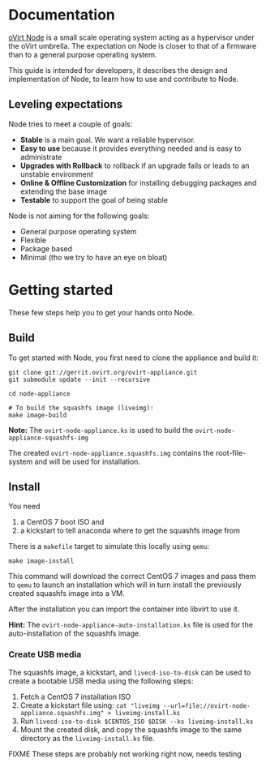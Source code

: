Documentation
=============

[oVirt Node](http://www.ovirt.org/Node) is a small scale operating system acting as a hypervisor under the oVirt umbrella. The expectation on Node is closer to that of a firmware than to a general purpose operating system.

This guide is intended for developers, it describes the design and implementation of Node, to learn how to use and contribute to Node.

## Leveling expectations

Node tries to meet a couple of goals:

+ **Stable** is a main goal. We want a reliable hypervisor.
+ **Easy to use** because it provides everything needed and is easy to administrate
+ **Upgrades with Rollback** to rollback if an upgrade fails or leads to an unstable environment
+ **Online & Offline Customization** for installing debugging packages and extending the base image
+ **Testable** to support the goal of being stable

Node is not aiming for the following goals:

+ General purpose operating system
+ Flexible
+ Package based
+ Minimal (tho we try to have an eye on bloat)


# Getting started

These few steps help you to get your hands onto Node.

## Build

To get started with Node, you first need to clone the appliance and build it:

    git clone git://gerrit.ovirt.org/ovirt-appliance.git
    git submodule update --init --recursive
    
    cd node-appliance
    
    # To build the squashfs image (liveimg):
    make image-build

**Note:** The `ovirt-node-appliance.ks` is used to build the `ovirt-node-appliance-squashfs-img`

The created `ovirt-node-appliance.squashfs.img` contains the root-file-system and will be used for installation.

## Install

You need

1. a CentOS 7 boot ISO and
2. a kickstart to tell anaconda where to get the squashfs image from
 
There is a `makefile` target to simulate this locally using `qemu`:

    make image-install

This command will download the correct CentOS 7 images and pass them to `qemu` to launch an installation which will in turn install the previously created squashfs image into a VM.

After the installation you can import the container into libvirt to use it.

**Hint:** The `ovirt-node-appliance-auto-installation.ks` file is used for the auto-installation of the squashfs image.

### Create USB media

The squashfs image, a kickstart, and  `livecd-iso-to-disk` can be used to create a bootable USB media using the following steps:

1. Fetch a CentOS 7 installation ISO
2. Create a kickstart file using: `cat "liveimg --url=file://ovirt-node-appliance.squashfs.img" > liveimg-install.ks`
3. Run `livecd-iso-to-disk $CENTOS_ISO $DISK --ks liveimg-install.ks`
4. Mount the created disk, and copy the squashfs image to the same directory as the `liveimg-install.ks` file.

FIXME These steps are probably not working right now, needs testing